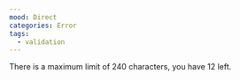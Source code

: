 ```yaml
---
mood: Direct
categories: Error
tags:
  - validation
---
```

There is a maximum limit of 240 characters, you have 12 left.